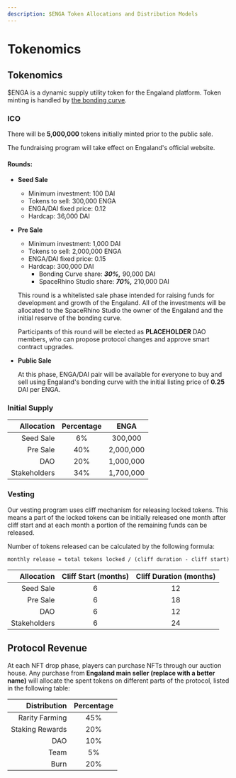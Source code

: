```yaml
---
description: $ENGA Token Allocations and Distribution Models
---
```


# Tokenomics

## Tokenomics

$ENGA is a dynamic supply utility token for the Engaland platform. Token minting is handled by [the bonding curve](bonding-curve.md).

### ICO

There will be **5,000,000** tokens initially minted prior to the public sale.

The fundraising program will take effect on Engaland's official website.

#### Rounds:

* **Seed Sale**
  * Minimum investment: 100 DAI
  * Tokens to sell: 300,000 ENGA
  * ENGA/DAI fixed price: 0.12
  * Hardcap: 36,000 DAI
*   **Pre Sale**

    * Minimum investment: 1,000 DAI
    * Tokens to sell: 2,000,000 ENGA
    * ENGA/DAI fixed price: 0.15
    * Hardcap: 300,000 DAI
      * Bonding Curve share: _**30%,**_ 90,000 DAI
      * SpaceRhino Studio share: _**70%,**_ 210,000 DAI

    This round is a whitelisted sale phase intended for raising funds for development and growth of the Engaland. All of the investments will be allocated to the SpaceRhino Studio the owner of the Engaland and the initial reserve of the bonding curve.

    Participants of this round will be elected as **PLACEHOLDER** DAO members, who can propose protocol changes and approve smart contract upgrades.
*   **Public Sale**

    At this phase, ENGA/DAI pair will be available for everyone to buy and sell using Engaland's bonding curve with the initial listing price of **0.25** DAI per ENGA.

### Initial Supply

|   Allocation | Percentage |    ENGA   |
| -----------: | :--------: | :-------: |
|    Seed Sale |     6%     |  300,000  |
|     Pre Sale |     40%    | 2,000,000 |
|          DAO |     20%    | 1,000,000 |
| Stakeholders |     34%    | 1,700,000 |

### Vesting

Our vesting program uses cliff mechanism for releasing locked tokens. This means a part of the locked tokens can be initially released one month after cliff start and at each month a portion of the remaining funds can be released.

Number of tokens released can be calculated by the following formula:

`monthly release = total tokens locked / (cliff duration - cliff start)`

|   Allocation | Cliff Start (months) | Cliff Duration (months) |
| -----------: | :------------------: | :---------------------: |
|    Seed Sale |           6          |            12           |
|     Pre Sale |           6          |            18           |
|          DAO |           6          |            12           |
| Stakeholders |           6          |            24           |

## Protocol Revenue

At each NFT drop phase, players can purchase NFTs through our auction house. Any purchase from **Engaland main seller (replace with a better name)** will allocate the spent tokens on different parts of the protocol, listed in the following table:

|    Distribution | Percentage |
| --------------: | :--------: |
|  Rarity Farming |     45%    |
| Staking Rewards |     20%    |
|             DAO |     10%    |
|            Team |     5%     |
|            Burn |     20%    |
